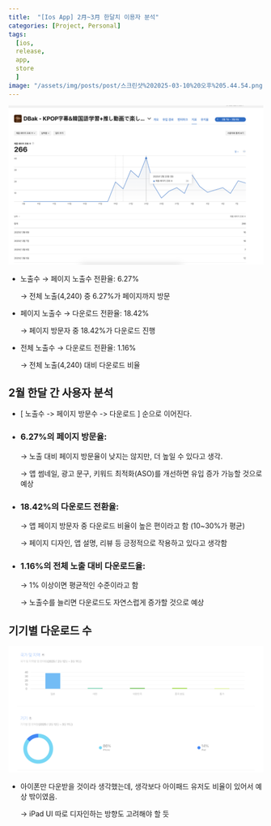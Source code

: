 ```yaml
---
title:  "[Ios App] 2月~3月 한달치 이용자 분석"
categories: [Project, Personal]
tags:
  [ios,
  release,
  app,
  store
  ] 
image: "/assets/img/posts/post/스크린샷%202025-03-10%20오후%205.44.54.png"
---
```


![](/assets/img/posts/post/스크린샷%202025-03-10%20오후%205.45.36.png)

- 노출수 → 페이지 노출수 전환율: 6.27%
 
    → 전체 노출(4,240) 중 6.27%가 페이지까지 방문

- 페이지 노출수 → 다운로드 전환율: 18.42%

    → 페이지 방문자 중 18.42%가 다운로드 진행

- 전체 노출수 → 다운로드 전환율: 1.16%
    
    → 전체 노출(4,240) 대비 다운로드 비율

## 2월 한달 간 사용자 분석

- [ 노출수 -> 페이지 방문수 -> 다운로드 ] 순으로 이어진다.

- ### 6.27%의 페이지 방문율:

    → 노출 대비 페이지 방문율이 낮지는 않지만, 더 높일 수 있다고 생각.

    → 앱 썸네일, 광고 문구, 키워드 최적화(ASO)를 개선하면 유입 증가 가능할 것으로 예상

- ### 18.42%의 다운로드 전환율:

    → 앱 페이지 방문자 중 다운로드 비율이 높은 편이라고 함 (10~30%가 평균)

    → 페이지 디자인, 앱 설명, 리뷰 등 긍정적으로 작용하고 있다고 생각함

- ### 1.16%의 전체 노출 대비 다운로드율:

    → 1% 이상이면 평균적인 수준이라고 함

    → 노출수를 늘리면 다운로드도 자연스럽게 증가할 것으로 예상


## 기기별 다운로드 수
![](/assets/img/posts/post/스크린샷%202025-03-12%20오후%208.48.21.png)
 - 아이폰만 다운받을 것이라 생각했는데, 생각보다 아이패드 유저도 비율이 있어서 예상 밖이였음.
 
    -> iPad UI 따로 디자인하는 방향도 고려해야 할 듯